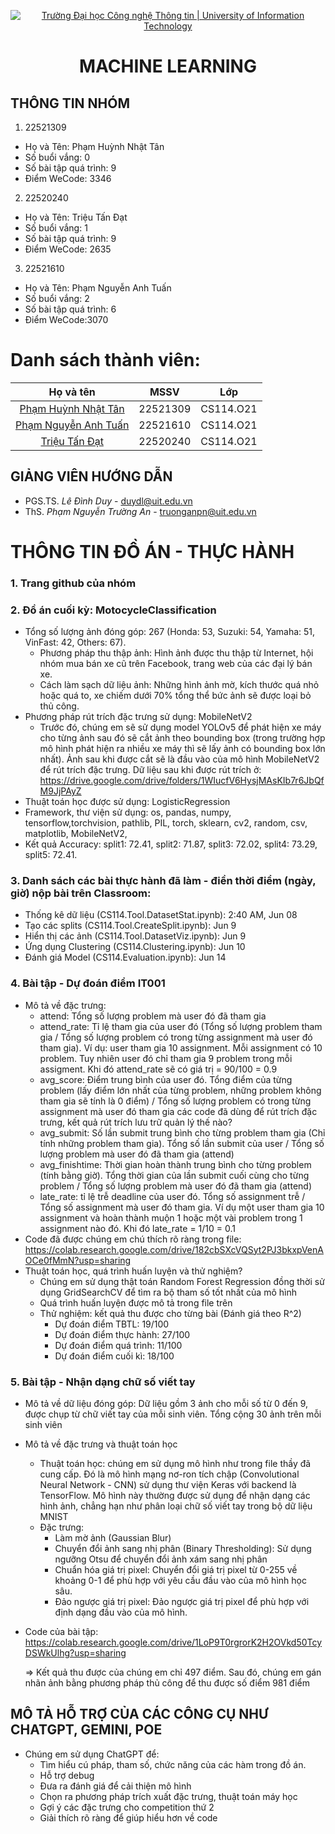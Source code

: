 <p align="center">
  <a href="https://www.uit.edu.vn/" title="Trường Đại học Công nghệ Thông tin" style="border: 5;">
    <img src="https://i.imgur.com/WmMnSRt.png" alt="Trường Đại học Công nghệ Thông tin | University of Information Technology">
  </a>
</p>

<!-- Title -->
<h1 align="center"><b>MACHINE LEARNING</b></h1>


## THÔNG TIN NHÓM
<a name="gioithieubanthan"></a>
1. 22521309
  - Họ và Tên: Phạm Huỳnh Nhật Tân
  - Số buổi vắng: 0
  - Số bài tập quá trình: 9
  - Điểm WeCode: 3346

2. 22520240
  - Họ và Tên: Triệu Tấn Đạt
  - Số buổi vắng: 1
  - Số bài tập quá trình: 9
  - Điểm WeCode: 2635

3. 22521610
  - Họ và Tên: Phạm Nguyễn Anh Tuấn
  - Số buổi vắng: 2
  - Số bài tập quá trình: 6
  - Điểm WeCode:3070

# Danh sách thành viên:
| Họ và tên      | MSSV | Lớp     |
| :----:        |    :----:   |          :----: |
| [Phạm Huỳnh Nhật Tân](https://github.com/tanphn?tab=repositories)      | 22521309       | CS114.O21  |
| [Phạm Nguyễn Anh Tuấn](https://github.com/nguoimay1103?tab=repositories)   | 22521610        | CS114.O21     |
| [Triệu Tấn Đạt](https://github.com/nguoimay1103?tab=repositories)   | 22520240       | CS114.O21     |

## GIẢNG VIÊN HƯỚNG DẪN
<a name="giangvien"></a>
* PGS.TS. *Lê Đình Duy* - duydl@uit.edu.vn
* ThS. *Phạm Nguyễn Trường An* - truonganpn@uit.edu.vn
# THÔNG TIN ĐỒ ÁN - THỰC HÀNH
### 1. Trang github của nhóm 

### 2. Đồ án cuối kỳ: MotocycleClassification
- Tổng số lượng ảnh đóng góp: 267 (Honda: 53, Suzuki: 54, Yamaha: 51, VinFast: 42, Others: 67).
  + Phương pháp thu thập ảnh: Hình ảnh được thu thập từ Internet, hội nhóm mua bán xe cũ trên Facebook, trang web của các đại lý bán xe.
  + Cách làm sạch dữ liệu ảnh: Những hình ảnh mờ, kích thước quá nhỏ hoặc quá to, xe chiếm dưới 70% tổng thể bức ảnh sẽ được loại bỏ thủ công.
- Phương pháp rút trích đặc trưng sử dụng: MobileNetV2
  + Trước đó, chúng em sẽ sử dụng model YOLOv5 để phát hiện xe máy cho từng ảnh sau đó sẽ cắt ảnh theo bounding box (trong trường hợp mô hình phát hiện ra nhiều xe máy thì sẽ lấy ảnh có bounding box lớn nhất). Ảnh sau khi được cắt sẽ là đầu vào của mô hình MobileNetV2 để rút trích đặc trưng. Dữ liệu sau khi được rút trích ở: https://drive.google.com/drive/folders/1WIucfV6HysjMAsKIb7r6JbQfM9JjPAyZ
- Thuật toán học được sử dụng: LogisticRegression
- Framework, thư viện sử dụng: os, pandas, numpy, tensorflow,torchvision, pathlib, PIL, torch, sklearn, cv2, random, csv, matplotlib, MobileNetV2,
- Kết quả Accuracy: split1: 72.41, split2: 71.87, split3: 72.02, split4: 73.29, split5: 72.41.

### 3. Danh sách các bài thực hành đã làm - điền thời điểm (ngày, giờ) nộp bài trên Classroom:
- Thống kê dữ liệu (CS114.Tool.DatasetStat.ipynb): 2:40 AM, Jun 08
- Tạo các splits (CS114.Tool.CreateSplit.ipynb): Jun 9
- Hiển thị các ảnh (CS114.Tool.DatasetViz.ipynb): Jun 9
- Ứng dụng Clustering (CS114.Clustering.ipynb): Jun 10
- Đánh giá Model (CS114.Evaluation.ipynb): Jun 14

### 4. Bài tập - Dự đoán điểm IT001
- Mô tả về đặc trưng:
  + attend: Tổng số lượng problem mà user đó đã tham gia
  + attend_rate: Tỉ lệ tham gia của user đó (Tổng số lượng problem tham gia / Tổng số lượng problem có trong từng assignment mà user đó tham gia).
  Ví dụ: user tham gia 10 assignment. Mỗi assignment có 10 problem. Tuy nhiên user đó chỉ tham gia 9 problem trong mỗi assigment. Khi đó attend_rate sẽ có giá trị = 90/100 = 0.9
  + avg_score: Điểm trung bình của user đó. Tổng điểm của từng problem (lấy điểm lớn nhất của từng problem, những problem không tham gia sẽ tính là 0 điểm) / Tổng số lượng problem có trong từng assignment mà user đó tham gia
  các code đã dùng để rút trích đặc trưng, kết quả rút trích lưu trữ quản lý thế nào?
  + avg_submit: Số lần submit trung bình cho từng problem tham gia (Chỉ tính những problem tham gia). Tổng số lần submit của user / Tổng số lượng problem mà user đó đã tham gia (attend)
  + avg_finishtime: Thời gian hoàn thành trung bình cho từng problem (tính bằng giờ). Tổng thời gian của lần submit cuối cùng cho từng problem / Tổng số lượng problem mà user đó đã tham gia (attend)
  + late_rate: tỉ lệ trễ deadline của user đó. Tổng số assignment trễ / Tổng số assignment mà user đó tham gia. Ví dụ một user tham gia 10 assignment và hoàn thành muộn 1 hoặc một vài problem trong 1 assignment nào đó. Khi đó late_rate = 1/10 = 0.1
- Code đã được chúng em chú thích rõ ràng trong file: https://colab.research.google.com/drive/182cbSXcVQSyt2PJ3bkxpVenAOCe0fMmN?usp=sharing
- Thuật toán học, quá trình huấn luyện và thử nghiệm?
  + Chúng em sử dụng thật toán Random Forest Regression đồng thời sử dụng GridSearchCV để tìm ra bộ tham số tốt nhất của mô hình
  + Quá trình huấn luyện được mô tả trong file trên
  + Thử nghiệm: kết quả thu được cho từng bài (Đánh giá theo R^2)
    + Dự đoán điểm TBTL: 19/100
    + Dự đoán điểm thực hành: 27/100
    + Dự đoán điểm quá trình: 11/100
    + Dự đoán điểm cuối kì: 18/100
### 5. Bài tập - Nhận dạng chữ số viết tay
- Mô tả về dữ liệu đóng góp: Dữ liệu gồm 3 ảnh cho mỗi số từ 0 đến 9, được chụp từ chữ viết tay của mỗi sinh viên. Tổng cộng 30 ảnh trên mỗi sinh viên
- Mô tả về đặc trưng và thuật toán học
  + Thuật toán học: chúng em sử dụng mô hình như trong file thầy đã cung cấp.
  Đó là mô hình mạng nơ-ron tích chập (Convolutional Neural Network - CNN) sử dụng thư viện Keras với backend là TensorFlow. Mô hình này thường được sử dụng để nhận dạng các hình ảnh, chẳng hạn như phân loại chữ số viết tay trong bộ dữ liệu MNIST
  + Đặc trưng:
    + Làm mờ ảnh (Gaussian Blur)
    + Chuyển đổi ảnh sang nhị phân (Binary Thresholding): Sử dụng ngưỡng Otsu để chuyển đổi ảnh xám sang nhị phân
    + Chuẩn hóa giá trị pixel: Chuyển đổi giá trị pixel từ 0-255 về khoảng 0-1 để phù hợp với yêu cầu đầu vào của mô hình học sâu.
    + Đảo ngược giá trị pixel: Đảo ngược giá trị pixel để phù hợp với định dạng đầu vào của mô hình.
- Code của bài tập: https://colab.research.google.com/drive/1LoP9T0rgrorK2H2OVkd50TcyDSWkUlhg?usp=sharing

  => Kết quả thu được của chúng em chỉ 497 điểm. Sau đó, chúng em gán nhãn ảnh bằng phương pháp thủ công để thu được số điểm 981 điểm
## MÔ TẢ HỖ TRỢ CỦA CÁC CÔNG CỤ NHƯ CHATGPT, GEMINI, POE

- Chúng em sử dụng ChatGPT để:
  + Tìm hiểu cú pháp, tham số, chức năng của các hàm trong đồ án.
  + Hỗ trợ debug
  + Đưa ra đánh giá để cải thiện mô hình
  + Chọn ra phương pháp trích xuất đặc trưng, thuật toán máy học
  + Gợi ý các đặc trưng cho competition thứ 2
  + Giải thích rõ ràng để giúp hiểu hơn về code

